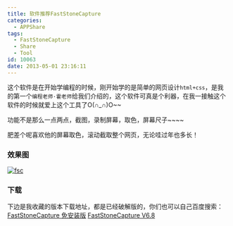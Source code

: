 ```yaml
---
title: 软件推荐FastStoneCapture
categories:
  - APPShare
tags:
  - FastStoneCapture
  - Share
  - Tool
id: 10063
date: 2013-05-01 23:16:11
---
```


这个软件是在开始学编程的时候，刚开始学的是简单的网页设计`html+css`，是我的第一个`编程老师·霍老师`给我们介绍的，这个软件可真是个利器，在我一接触这个软件的时候就爱上这个工具了O(∩_∩)O~~

功能不是那么一点两点，截图，录制屏幕，取色，屏幕尺子~~~~

肥差个呢喜欢他的屏幕取色，滚动截取整个网页，无论哇过年也多长！

### 效果图
[![fsc](http://lzan13.qiniudn.com/blog/uploads/images/2013/05/20130502142037.png)](http://lzan13.qiniudn.com/blog/uploads/images/2013/05/20130502142037.png)

### 下载
下边是我收藏的版本下载地址，都是已经破解版的，你们也可以自己百度搜索：
[FastStoneCapture 免安装版](http://pan.baidu.com/share/link?shareid=408318&uk=2987718070) 
[FastStoneCapture V6.8](http://pan.baidu.com/share/link?shareid=408319&uk=2987718070)